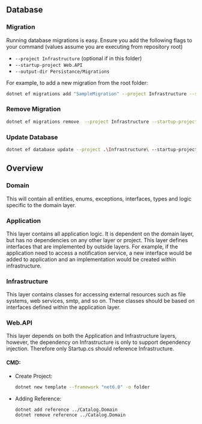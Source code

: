 ## Database
### Migration
Running database migrations is easy. Ensure you add the following flags to your command (values assume you are executing from repository root)

* `--project Infrastructure` (optional if in this folder)
* `--startup-project Web.API`
* `--output-dir Persistance/Migrations`

For example, to add a new migration from the root folder:
```bash
dotnet ef migrations add "SampleMigration" --project Infrastructure --startup-project Web.API --output-dir Persistance\Migrations
```
### Remove Migration
```bash
dotnet ef migrations remove  --project Infrastructure --startup-project Web.API
```

### Update Database
```bash
dotnet ef database update --project .\Infrastructure\ --startup-project Web.API
```
## Overview
### Domain
This will contain all entities, enums, exceptions, interfaces, types and logic specific to the domain layer.

### Application
This layer contains all application logic. It is dependent on the domain layer, but has no dependencies on any other layer or project. This layer defines interfaces that are implemented by outside layers. For example, if the application need to access a notification service, a new interface would be added to application and an implementation would be created within infrastructure.

### Infrastructure
This layer contains classes for accessing external resources such as file systems, web services, smtp, and so on. These classes should be based on interfaces defined within the application layer.

### Web.API
This layer depends on both the Application and Infrastructure layers, however, the dependency on Infrastructure is only to support dependency injection. Therefore only Startup.cs should reference Infrastructure.


#### CMD:
- Create Project: 
  ```bash
  dotnet new template --framework "net6.0" -o folder
  ```
- Adding Reference:
  ```bash
  dotnet add reference ../Catalog.Domain
  dotnet remove reference ../Catalog.Domain
  ```